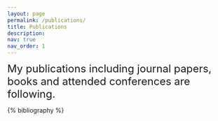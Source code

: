 ```yaml
---
layout: page
permalink: /publications/
title: Publications
description:
nav: true
nav_order: 1
---
```


<font size=5>My publications including journal papers, books and attended conferences are following.</font>

<!-- _pages/publications.md -->
<div class="publications">

{% bibliography %}

</div>
